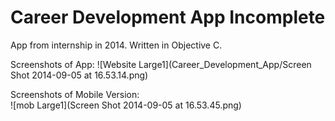 # Career Development App Incomplete 
App from internship in 2014. Written in Objective C. 

Screenshots of App: 
![Website Large1](Career_Development_App/Screen Shot 2014-09-05 at 16.53.14.png)

Screenshots of Mobile Version:  
![mob Large1](Screen Shot 2014-09-05 at 16.53.45.png)

